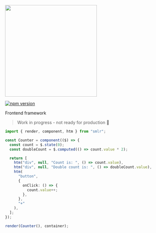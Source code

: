 <img src="https://github.com/dusanjovanov/smlr/blob/main/logo.png?raw=true" width="300" />

[![npm version](https://badge.fury.io/js/smlr.svg)](https://www.npmjs.com/package/smlr)

Frontend framework

> Work in progress - not ready for production 🚧

```ts
import { render, component, htm } from "smlr";

const Counter = component(($) => {
  const count = $.state(0);
  const doubleCount = $.computed(() => count.value * 2);

  return [
    htm("div", null, "Count is: ", () => count.value),
    htm("div", null, "Double count is: ", () => doubleCount.value),
    htm(
      "button",
      {
        onClick: () => {
          count.value++;
        },
      },
      "+"
    ),
  ];
});

render(Counter(), container);
```
